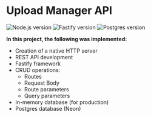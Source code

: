 # Upload Manager API

<p align="left">
    <img src="https://img.shields.io/badge/node-v22.10.6-green?logo=node.js&labelColor=black" alt="Node.js version">
    <img src="https://img.shields.io/badge/fastify-v5.2.1-gray?logo=fastify&labelColor=black" alt="Fastify version">
    <img src="https://img.shields.io/badge/postgres-v3.4.5-blue?labelColor=black" alt="Postgres version">
</p>

<b>In this project, the following was implemented:</b>

- Creation of a native HTTP server
- REST API development
- Fastify framework
- CRUD operations:
    - Routes
    - Request Body
    - Route parameters
    - Query parameters
- In-memory database (for production)
- Postgres database (Neon)
